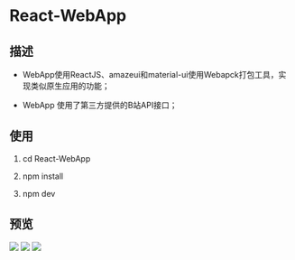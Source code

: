 # React-WebApp

## 描述
- WebApp使用ReactJS、amazeui和material-ui使用Webapck打包工具，实现类似原生应用的功能；

- WebApp 使用了第三方提供的B站API接口；

## 使用

1. cd React-WebApp

2. npm install

3. npm dev


## 预览

![](https://github.com/CRwming/React-WebApp/blob/master/pic1.png)
![](https://github.com/CRwming/React-WebApp/blob/master/pic2.png)
![](https://github.com/CRwming/React-WebApp/blob/master/pic4.png)

